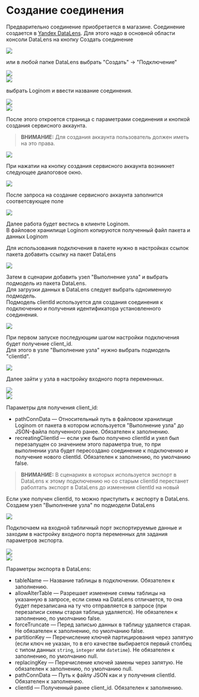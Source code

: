 # Создание соединения

Предварительно соединение приобретается в магазине.
Соединение создается в [Yandex DataLens](https://datalens.yandex.ru). Для этого надо в основной области консоли DataLens на кнопку Создать соединение

![](./img/workflow.png)

или в любой папке DataLens выбрать "Создать" → "Подключение"

![](./img/CreCon1.png)  
![](./img/CreCon2.png)

выбрать Loginom и ввести название соединения.

![](./img/CreCon3.png)  
![](./img/CreCon4.png)

После этого откроется страница с параметрами соединения и кнопкой создания сервисного аккаунта.
> **ВНИМАНИЕ:** Для создания аккаунта пользователь должен иметь на это права.

![](./img/ConSet1.png)

При нажатии на кнопку создания сервисного аккаунта возникнет следующее диалоговое окно.

![](./img/ConSet2.png)

После запроса на создание сервисного аккаунта заполнится соответсвующее поле

![](./img/ConSet3.png)


Далее работа будет вестись в клиенте Loginom.  
В файловое хранилище Loginom копируются полученный файл пакета и данных Loginom


Для использования подключения в пакете нужно в настройках ссылок пакета добавить ссылку на пакет DataLens

![](./img/ConSet4.png)

Затем в сценарии добавить узел "Выполнение узла" и выбрать подмодель из пакета DataLens.  
Для загрузки данных в DataLens следует выбрать одноименную подмодель.  
Подмодель clientId используется для создания соединения к подключению и получения идентификатора установленного соединения.

![](./img/ConSet5.png)

При первом запуске последующим шагом настройки подключения будет получение client_id.  
Для этого в узле "Выполнение узла" нужно выбрать подмодель "clientId".

![](./img/ConSet6.png)

Далее зайти у узла в настройку входного порта переменных.

![](./img/ConSet7.png)  
![](./img/ConSet8.png)

Параметры для получения client_id:

 * pathConnData — Относительный путь в файловом хранилище Loginom от пакета в котором используется "Выполнение узла" до JSON-файла полученного ранее. Обязателен к заполнению.
 * recreatingClientId — если уже было получено clientId и ухел был перезапущен со значением этого параметра true, то при выполнении узла будет пересоздано соединение к подключению и получение нового clientId. Обязателен к заполнению, по умолчанию false.

> **ВНИМАНИЕ:** В сценариях в которых используется экспорт в DataLens к этому подключению но со старым clientId перестанет раболтать экспорт в DataLens до изменения clientId на новый

Если уже получен clientId, то можно приступить к экспорту в DataLens.  
Создаем узел "Выполнение узла" по подмодели DataLens

![](./img/ConSet9.png)

Подключаем на входной табличный порт экспортируемые данные и заходим в настройку входного порта переменных для задания параметров экспорта.

![](./img/ConSet10.png)  
![](./img/ConSet11.png)

Параметры экспорта в DataLens:

 * tableName — Название таблицы в подключении. Обязателен к заполнению.
 * allowAlterTable — Разрешает изменение схемы таблицы на указанную в запросе, если схема на DataLens отличается, то она будет перезаписана на ту что отправляется в запросе (при перезаписи схемы старая таблица удаляется). Не обязателен к заполнению, по умолчанию false.
 * forceTruncate — Перед записью данных в таблицу удаляется старая. Не обязателен к заполнению, по умолчанию false.
 * partitionKey — Перечисление ключей партицирования через запятую (если ключ не указан, то в его качестве выбирается первый столбец с типом данных `string`, `integer` или `datetime`). Не обязателен к заполнению, по умолчанию null.
 * replacingKey — Перечисление ключей замены через запятую. Не обязателен к заполнению, по умолчанию null.
 * pathConnData — Путь к файлу JSON как и у получения clientId. Обязателен к заполнению.
 * clientId — Полученный ранее client_id. Обязателен к заполнению.